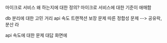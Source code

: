 마이크로 서비스 왜 하는지에 대한 정의?
마이크로 서비스에 대한 기준이 애매함

db 분리에 대한 고민 거리
api 속도
트랜잭션 보장 문제 따른 정합성 문제 --> 공유락, 분산 라 

api 속도에 대한 문제 대답
화면에